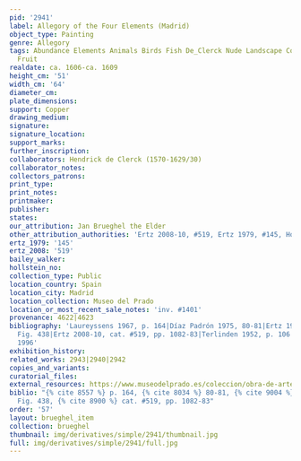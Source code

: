 ```yaml
---
pid: '2941'
label: Allegory of the Four Elements (Madrid)
object_type: Painting
genre: Allegory
tags: Abundance Elements Animals Birds Fish De_Clerck Nude Landscape Cornucopia Flowers
  Fruit
realdate: ca. 1606-ca. 1609
height_cm: '51'
width_cm: '64'
diameter_cm: 
plate_dimensions: 
support: Copper
drawing_medium: 
signature: 
signature_location: 
support_marks: 
further_inscription: 
collaborators: Hendrick de Clerck (1570-1629/30)
collaborator_notes: 
collectors_patrons: 
print_type: 
print_notes: 
printmaker: 
publisher: 
states: 
our_attribution: Jan Brueghel the Elder
other_attribution_authorities: 'Ertz 2008-10, #519, Ertz 1979, #145, Honig database'
ertz_1979: '145'
ertz_2008: '519'
bailey_walker: 
hollstein_no: 
collection_type: Public
location_country: Spain
location_city: Madrid
location_collection: Museo del Prado
location_or_most_recent_sale_notes: 'inv. #1401'
provenance: 4622|4623
bibliography: 'Laureyssens 1967, p. 164|Díaz Padrón 1975, 80-81|Ertz 1979, cat. #145,
  Fig. 438|Ertz 2008-10, cat. #519, pp. 1082-83|Terlinden 1952, p. 106|Cuadrillero
  1996'
exhibition_history: 
related_works: 2943|2940|2942
copies_and_variants: 
curatorial_files: 
external_resources: https://www.museodelprado.es/coleccion/obra-de-arte/la-abundancia-y-los-cuatro-elementos/78f43e05-4bd7-4f3e-b6f7-6219e938c110
biblio: "{% cite 8557 %} p. 164, {% cite 8034 %} 80-81, {% cite 9004 %} cat. #145,
  Fig. 438, {% cite 8900 %} cat. #519, pp. 1082-83"
order: '57'
layout: brueghel_item
collection: brueghel
thumbnail: img/derivatives/simple/2941/thumbnail.jpg
full: img/derivatives/simple/2941/full.jpg
---
```

